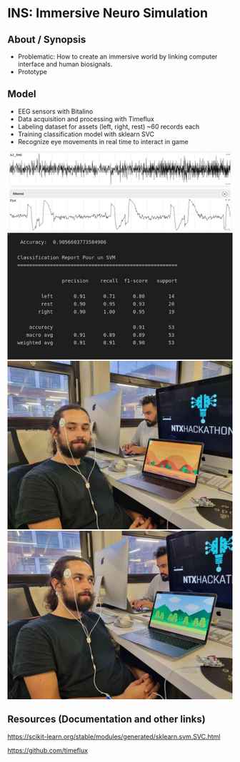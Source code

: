 # INS: Immersive Neuro Simulation

## About / Synopsis

* Problematic: How to create an immersive world by linking computer interface and human biosignals.
* Prototype

## Model

* EEG sensors with Bitalino
* Data acquisition and processing with Timeflux
* Labeling dataset for assets (left, right, rest) ~60 records each 
* Training classification model with sklearn SVC
* Recognize eye movements in real time to interact in game

![emg_eeg](/assets/emg_eeg_right_eye.png)
![svm_report](/assets/svm_report.png)
![img1](/assets/img1.jpg)
![img2](/assets/img2.jpg)

## Resources (Documentation and other links)

https://scikit-learn.org/stable/modules/generated/sklearn.svm.SVC.html

https://github.com/timeflux
